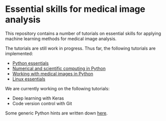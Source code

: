 # Essential skills for medical image analysis

This repository contains a number of tutorials on essential skills for applying machine learning methods for medical image analysis.

The tutorials are still work in progress. Thus far, the following tutorials are implemented:
* [Python essentials](python-essentials.md)
* [Numerical and scientific computing in Python](scientific-computing.md)
* [Working with medical images in Python](medical-images.md)
* [Linux essentials](linux-essentials.md)

We are currently working on the following tutorials:
* Deep learning with Keras
* Code version control with Git

Some generic Python hints are written down [here](python-hints.md).
